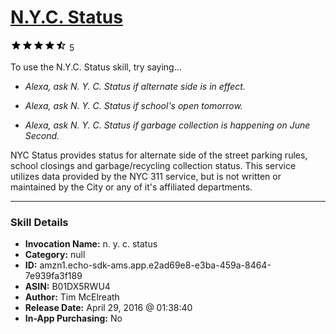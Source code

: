 # [N.Y.C. Status](http://alexa.amazon.com/#skills/amzn1.echo-sdk-ams.app.e2ad69e8-e3ba-459a-8464-7e939fa3f189)
![4.9 stars](../../images/ic_star_black_18dp_1x.png)![4.9 stars](../../images/ic_star_black_18dp_1x.png)![4.9 stars](../../images/ic_star_black_18dp_1x.png)![4.9 stars](../../images/ic_star_black_18dp_1x.png)![4.9 stars](../../images/ic_star_half_black_18dp_1x.png) 5

To use the N.Y.C. Status skill, try saying...

* *Alexa, ask N. Y. C. Status if alternate side is in effect.*

* *Alexa, ask N. Y. C. Status if school's open tomorrow.*

* *Alexa, ask N. Y. C. Status if garbage collection is happening on June Second.*

NYC Status provides status for alternate side of the street parking rules, school closings and garbage/recycling collection status. This service utilizes data provided by the NYC 311 service, but is not written or maintained by the City or any of it's affiliated departments.

***

### Skill Details

* **Invocation Name:** n. y. c. status
* **Category:** null
* **ID:** amzn1.echo-sdk-ams.app.e2ad69e8-e3ba-459a-8464-7e939fa3f189
* **ASIN:** B01DX5RWU4
* **Author:** Tim McElreath
* **Release Date:** April 29, 2016 @ 01:38:40
* **In-App Purchasing:** No

